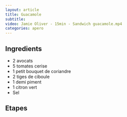 ```yaml
---
layout: article
title: Guacamole
subtitle:
video: Jamie Oliver - 15min - Sandwich guacamole.mp4
categories: apero
---
```


<div class="body">
  <h2>Ingredients</h2>
  <ul>
    <li>2 avocats</li>
    <li>5 tomates cerise</li>
    <li>1 petit bouquet de coriandre</li>
    <li>2 tiges de ciboule</li>
    <li>1 demi piment</li>
    <li>1 citron vert</li>
    <li>Sel</li>
  </ul>
  <h2>Etapes</h2>
</div>
